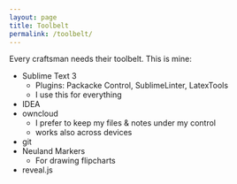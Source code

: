 ```yaml
---
layout: page
title: Toolbelt
permalink: /toolbelt/
---
```


Every craftsman needs their toolbelt. This is mine:

  * Sublime Text 3
      - Plugins: Packacke Control, SublimeLinter, LatexTools
      - I use this for everything
  * IDEA
  * owncloud
      - I prefer to keep my files & notes under my control
      - works also across devices
  * git
  * Neuland Markers
      - For drawing flipcharts
  * reveal.js